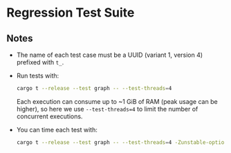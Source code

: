 # Regression Test Suite

## Notes

- The name of each test case must be a UUID (variant 1, version 4) prefixed with `t_`.

- Run tests with:

  ```bash
  cargo t --release --test graph -- --test-threads=4
  ```

  Each execution can consume up to ~1 GiB of RAM (peak usage can be higher), so here we use `--test-threads=4` to limit the number of concurrent executions.

- You can time each test with:

  ```bash
  cargo t --release --test graph -- --test-threads=4 -Zunstable-options --report-time
  ```
